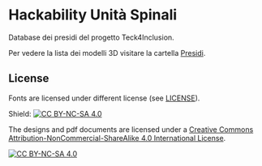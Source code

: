 # Hackability Unità Spinali
Database dei presidi del progetto Teck4Inclusion.

Per vedere la lista dei modelli 3D visitare la cartella [Presidi](Presidi).

## License

Fonts are licensed under different license (see [LICENSE](LICENSE.md)).


Shield: [![CC BY-NC-SA 4.0][cc-by-nc-sa-shield]][cc-by-nc-sa]

The designs and pdf documents are licensed under a
[Creative Commons Attribution-NonCommercial-ShareAlike 4.0 International License][cc-by-nc-sa].

[![CC BY-NC-SA 4.0][cc-by-nc-sa-image]][cc-by-nc-sa]

[cc-by-nc-sa]: http://creativecommons.org/licenses/by-nc-sa/4.0/
[cc-by-nc-sa-image]: https://licensebuttons.net/l/by-nc-sa/4.0/88x31.png
[cc-by-nc-sa-shield]: https://img.shields.io/badge/License-CC%20BY--NC--SA%204.0-lightgrey.svg

